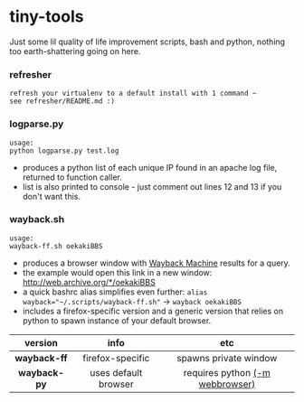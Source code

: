 # tiny-tools
Just some lil quality of life improvement scripts, bash and python, nothing too earth-shattering going on here.

### 

### refresher
```
refresh your virtualenv to a default install with 1 command ~  
see refresher/README.md :)
```

### logparse.py
```
usage:
python logparse.py test.log
```

- produces a python list of each unique IP found in an apache log file, returned to function caller.
- list is also printed to console - just comment out lines 12 and 13 if you don't want this.


### wayback.sh
```
usage:
wayback-ff.sh oekakiBBS
```

- produces a browser window with [Wayback Machine](https://web.archive.org/) results for a query.
- the example would open this link in a new window: http://web.archive.org/*/oekakiBBS
- a quick bashrc alias simplifies even further: `alias wayback="~/.scripts/wayback-ff.sh"` -> `wayback oekakiBBS`
- includes a firefox-specific version and a generic version that relies on python to spawn instance of your default browser.


| version        | info           | etc  |
| :-------------: |:-------------:| :-----:|
| **wayback-ff**| firefox-specific | spawns private window |
| **wayback-py**      | uses default browser      |   requires python [(-m webbrowser)](https://docs.python.org/2/library/webbrowser.html) |

